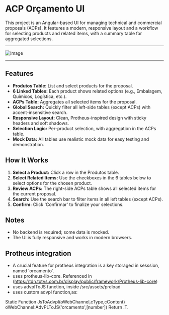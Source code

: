 # ACP Orçamento UI

This project is an Angular-based UI for managing technical and commercial proposals (ACPs). It features a modern, responsive layout and a workflow for selecting products and related items, with a summary table for aggregated selections.

---

![image](https://github.com/user-attachments/assets/8b433efa-af37-4d0a-8518-738d1c262385)

---

## Features
- **Produtos Table:** List and select products for the proposal.
- **6 Linked Tables:** Each product shows related options (e.g., Embalagem, Químicos, Logística, etc.).
- **ACPs Table:** Aggregates all selected items for the proposal.
- **Global Search:** Quickly filter all left-side tables (except ACPs) with accent-insensitive search.
- **Responsive Layout:** Clean, Protheus-inspired design with sticky headers and soft shadows.
- **Selection Logic:** Per-product selection, with aggregation in the ACPs table.
- **Mock Data:** All tables use realistic mock data for easy testing and demonstration.

## How It Works
1. **Select a Product:** Click a row in the Produtos table.
2. **Select Related Items:** Use the checkboxes in the 6 tables below to select options for the chosen product.
3. **Review ACPs:** The right-side ACPs table shows all selected items for the current proposal.
4. **Search:** Use the search bar to filter items in all left tables (except ACPs).
5. **Confirm:** Click 'Confirmar' to finalize your selections.

## Notes
- No backend is required; some data is mocked.
- The UI is fully responsive and works in modern browsers.

 ## Protheus integration
- A crucial feature for protheus integration is a key storaged in sesssion, named 'orcamento'.
- uses protheus-lib-core. Referenced in (https://tdn.totvs.com.br/display/public/framework/Protheus-lib-core)
- uses advplToJS function, inside /src/assets/preload
- uses custom advpl function,as:
  
Static Function JsToAdvpl(oWebChannel,cType,cContent)
	oWebChannel:AdvPLToJS('orcamento',[number])
Return .T.



